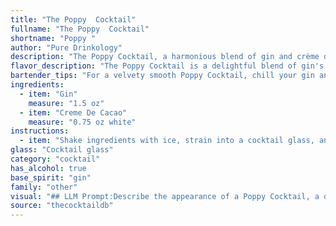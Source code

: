 ```yaml
---
title: "The Poppy  Cocktail"
fullname: "The Poppy  Cocktail"
shortname: "Poppy "
author: "Pure Drinkology"
description: "The Poppy Cocktail, a harmonious blend of gin and crème de cacao, belongs to the **liqueur-based cocktail** family. While its exact origins are unclear, its composition suggests a  connection to the **classic French Crème de Menthe** cocktails popular in the early 20th century. "
flavor_description: "The Poppy Cocktail is a delightful blend of gin's botanicals and the rich, chocolatey sweetness of crème de cacao. It offers a complex, well-balanced taste. The gin provides a crisp, juniper-forward base, while the crème de cacao adds notes of dark chocolate and a touch of spice.  The result is a smooth, slightly sweet cocktail with a lingering chocolate finish. "
bartender_tips: "For a velvety smooth Poppy Cocktail, chill your gin and crème de cacao separately before mixing. This ensures a perfectly chilled drink. Use a good quality crème de cacao for a richer flavor profile.  Don't over-shake the cocktail, as this can dilute it. Garnish with a Luxardo cherry or a twist of orange peel for an elegant touch.  "
ingredients:
  - item: "Gin"
    measure: "1.5 oz"
  - item: "Creme De Cacao"
    measure: "0.75 oz white"
instructions:
  - item: "Shake ingredients with ice, strain into a cocktail glass, and serve."
glass: "Cocktail glass"
category: "cocktail"
has_alcohol: true
base_spirit: "gin"
family: "other"
visual: "## LLM Prompt:Describe the appearance of a Poppy Cocktail, a drink made with gin and crème de cacao, in vivid detail. Consider the following:* **Color:** Is it clear, cloudy, or opaque? What color is the dominant hue, and are there any subtle shades or variations?* **Texture:** Is it smooth, viscous, or layered? Does it have any noticeable bubbles or foam?* **Garnish:** How is the drink presented in a glass? What kind of garnish is used, and how does it enhance the visual appeal?**Bonus:*** **Light:** How does the drink look in different lighting conditions? Does it appear different under natural light versus artificial light?* **Movement:** How does the drink look when it is stirred or swirled in the glass? **Example Output:**The Poppy Cocktail is a mesmerizing blend of amber and deep brown, with subtle streaks of white where the gin and crème de cacao meet. The texture is velvety smooth, with a faint shimmer that catches the light.  The drink is served in a chilled coupe glass, garnished with a single, dark chocolate-covered coffee bean perched delicately on the rim. The bean adds a touch of playful elegance and contrasts beautifully with the rich, complex hues of the cocktail. "
source: "thecocktaildb"
---
```



